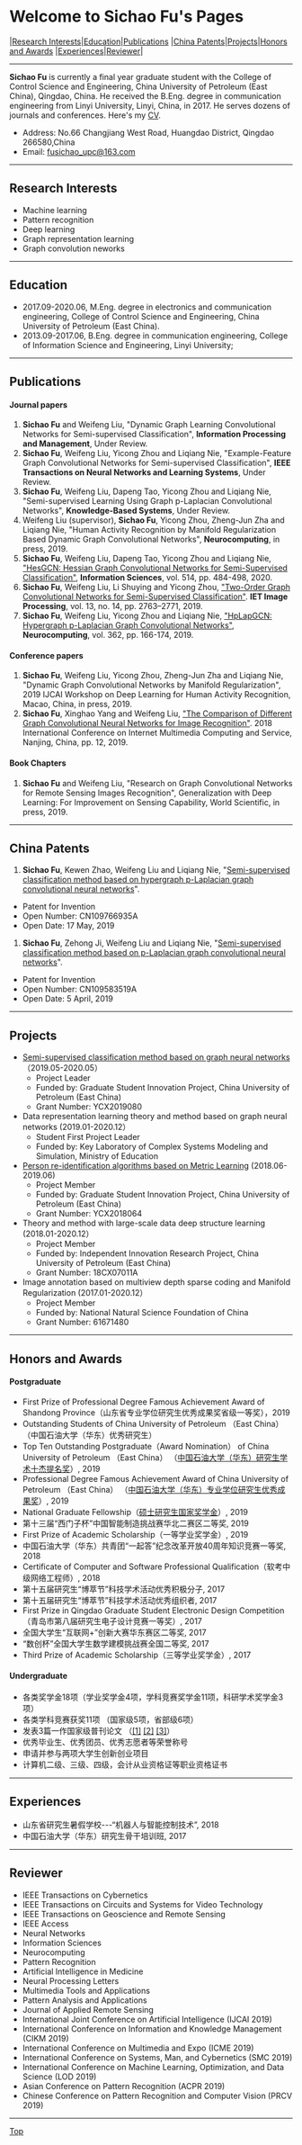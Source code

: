 # Welcome to Sichao Fu's Pages

|[Research Interests](#research-interests)|[Education](#education)|[Publications](#publications)
|[China Patents](#china-patents)|[Projects](#projects)|[Honors and Awards](#honors-and-awards)
|[Experiences](#experiences)|[Reviewer](#reviewer)|

---
**Sichao Fu** is currently a final year graduate student with the College of Control Science and Engineering, China University of Petroleum (East China), Qingdao, China. He received the B.Eng. degree in communication engineering from Linyi University, Linyi, China, in 2017. He serves dozens of journals and conferences. Here's my [CV](https://github.com/SichaoFu/MyWebpages/blob/master/CV-SichaoFu.pdf).
* Address: No.66 Changjiang West Road, Huangdao District, Qingdao 266580,China
* Email: fusichao_upc@163.com 

---

## Research Interests
* Machine learning
* Pattern recognition
* Deep learning
* Graph representation learning
* Graph convolution neworks

---

## Education
* 2017.09-2020.06, M.Eng. degree in electronics and communication engineering, College of Control Science and Engineering, China University of Petroleum (East China).
* 2013.09-2017.06, B.Eng. degree in communication engineering, College of Information Science and Engineering, Linyi University;

---

## Publications
#### Journal papers
1. **Sichao Fu** and Weifeng Liu, "Dynamic Graph Learning Convolutional Networks for Semi-supervised Classification", **Information Processing and Management**, Under Review.
1. **Sichao Fu**, Weifeng Liu, Yicong Zhou and Liqiang Nie, "Example-Feature Graph Convolutional Networks for Semi-supervised Classification", **IEEE Transactions on Neural Networks and Learning Systems**, Under Review.
1. **Sichao Fu**, Weifeng Liu, Dapeng Tao, Yicong Zhou and Liqiang Nie, "Semi-supervised Learning Using Graph p-Laplacian Convolutional Networks", **Knowledge-Based Systems**, Under Review.
1. Weifeng Liu (supervisor), **Sichao Fu**,  Yicong Zhou, Zheng-Jun Zha and Liqiang Nie, "Human Activity Recognition by Manifold Regularization Based Dynamic Graph Convolutional Networks", **Neurocomputing**, in press, 2019.
1. **Sichao Fu**, Weifeng Liu, Dapeng Tao, Yicong Zhou and Liqiang Nie, ["HesGCN: Hessian Graph Convolutional Networks for Semi-Supervised Classification"](https://doi.org/10.1016/j.ins.2019.11.019), **Information Sciences**, vol. 514, pp. 484-498, 2020.
1. **Sichao Fu**, Weifeng Liu, Li Shuying and Yicong Zhou, ["Two-Order Graph Convolutional Networks for Semi-Supervised Classification"](https://doi.org/10.1049/iet-ipr.2018.6224). **IET Image Processing**, vol. 13, no. 14, pp. 2763–2771, 2019.
1. **Sichao Fu**, Weifeng Liu, Yicong Zhou and Liqiang Nie, ["HpLapGCN: Hypergraph p-Laplacian Graph Convolutional Networks"](https://doi.org/10.1016/j.neucom.2019.06.068), **Neurocomputing**, vol. 362, pp. 166-174, 2019.

#### Conference papers
1. **Sichao Fu**, Weifeng Liu, Yicong Zhou, Zheng-Jun Zha and Liqiang Nie, "Dynamic Graph Convolutional Networks by Manifold Regularization", 2019 IJCAI Workshop on Deep Learning for Human Activity Recognition, Macao, China, in press, 2019.
1. **Sichao Fu**, Xinghao Yang and Weifeng Liu, ["The Comparison of Different Graph Convolutional Neural Networks for Image Recognition"](https://doi.org/10.1145/3240876.3240915). 2018 International Conference on Internet Multimedia Computing and Service, Nanjing, China, pp. 12, 2019.

#### Book Chapters
1. **Sichao Fu** and Weifeng Liu, "Research on Graph Convolutional Networks for Remote Sensing Images Recognition", Generalization with Deep Learning: For Improvement on Sensing Capability, World Scientific, in press, 2019.

---

## China Patents
1. **Sichao Fu**, Kewen Zhao, Weifeng Liu and Liqiang Nie, "[Semi-supervised classification method based on hypergraph p-Laplacian graph convolutional neural networks](http://dbpub.cnki.net/grid2008/dbpub/detail.aspx?dbcode=SCPD&dbname=SCPD2019&filename=CN109766935A)".
  * Patent for Invention
  * Open Number: CN109766935A
  * Open Date: 17 May, 2019
1. **Sichao Fu**, Zehong Ji, Weifeng Liu and Liqiang Nie, "[Semi-supervised classification method based on p-Laplacian graph convolutional neural networks](http://dbpub.cnki.net/grid2008/dbpub/detail.aspx?dbcode=SCPD&dbname=SCPD2019&filename=CN109583519A)".
  * Patent for Invention
  * Open Number: CN109583519A
  * Open Date: 5 April, 2019

---

## Projects
* [Semi-supervised classification method based on graph neural networks](http://gs.upc.edu.cn/_t57/2019/0516/c1794a207574/page.psp) （2019.05-2020.05）
    * Project Leader
    * Funded by: Graduate Student Innovation Project, China University of Petroleum (East China)
    * Grant Number: YCX2019080
* Data representation learning theory and method based on graph neural networks (2019.01-2020.12）
    * Student First Project Leader
    * Funded by: Key Laboratory of Complex Systems Modeling and Simulation, Ministry of Education
* [Person re-identification algorithms based on Metric Learning](http://gs.upc.edu.cn/_t57/2018/0525/c1794a207604/page.psp) (2018.06-2019.06)
     * Project Member
     * Funded by: Graduate Student Innovation Project, China University of Petroleum (East China)  
     * Grant Number: YCX2018064
* Theory and method with large-scale data deep structure learning (2018.01-2020.12）
    * Project Member
    * Funded by: Independent Innovation Research Project, China University of Petroleum (East China)  
    * Grant Number: 18CX07011A
* Image annotation based on multiview depth sparse coding and Manifold Regularization (2017.01-2020.12）
     * Project Member
     * Funded by: National Natural Science Foundation of China 
     * Grant Number: 61671480
   
---

## Honors and Awards
#### Postgraduate
* First Prize of Professional Degree Famous Achievement Award of Shandong Province（山东省专业学位研究生优秀成果奖省级一等奖），2019
* Outstanding Students of China University of Petroleum （East China）（中国石油大学（华东）优秀研究生）
* Top Ten Outstanding Postgraduate（Award Nomination） of China University of Petroleum （East China） （[中国石油大学（华东）研究生学术十杰提名奖](http://gs.upc.edu.cn/2019/1119/c14691a226328/page.htm)）, 2019
* Professional Degree Famous Achievement Award of China University of Petroleum （East China）  （[中国石油大学（华东）专业学位研究生优秀成果奖](http://gs.upc.edu.cn/2019/1114/c14691a225689/page.htm)）, 2019
* National Graduate Fellowship（[硕士研究生国家奖学金](http://ygb.upc.edu.cn/2019/1023/c13638a222255/page.htm)）, 2019
* 第十三届“西门子杯”中国智能制造挑战赛华北二赛区二等奖, 2019
* First Prize of Academic Scholarship（一等学业奖学金）, 2019
* 中国石油大学（华东）共青团“一起答”纪念改革开放40周年知识竞赛一等奖, 2018
* Certificate of Computer and Software Professional Qualification（软考中级网络工程师）, 2018
* 第十五届研究生“博萃节”科技学术活动优秀积极分子, 2017
* 第十五届研究生“博萃节”科技学术活动优秀组织者, 2017
* First Prize in Qingdao Graduate Student Electronic Design Competition（青岛市第八届研究生电子设计竞赛一等奖）, 2017
* 全国大学生“互联网+”创新大赛华东赛区二等奖, 2017
* “数创杯”全国大学生数学建模挑战赛全国二等奖, 2017
* Third Prize of Academic Scholarship（三等学业奖学金）, 2017

#### Undergraduate
* 各类奖学金18项（学业奖学金4项，学科竞赛奖学金11项，科研学术奖学金3项）
* 各类学科竞赛获奖11项 （国家级5项，省部级6项）
* 发表3篇一作国家级普刊论文 （[[1]](https://kns.cnki.net/KCMS/detail/detail.aspx?dbcode=CJFQ&dbname=CJFDLAST2016&filename=JJKJ201608016&v=MjkzNzkxRnJDVVJMT2VaZVpvRnkzaFZiektMeWZBWkxHNEg5Zk1wNDlFWW9SOGVYMUx1eFlTN0RoMVQzcVRyV00=) [[2]](https://kns.cnki.net/KCMS/detail/detail.aspx?dbcode=CJFQ&dbname=CJFDLAST2016&filename=JJKJ201603015&v=MTQ2NjR1eFlTN0RoMVQzcVRyV00xRnJDVVJMT2VaZVpvRnkzaFZidkpMeWZBWkxHNEg5Zk1ySTlFWVlSOGVYMUw=) [[3]](https://kns.cnki.net/KCMS/detail/detail.aspx?dbcode=CJFQ&dbname=CJFDLAST2016&filename=DNBC201601022&v=MTgyMjZPZVplWm9GeTNoV3I3TklTUEpiYkc0SDlmTXJvOUhab1I4ZVgxTHV4WVM3RGgxVDNxVHJXTTFGckNVUkw=)）
* 优秀毕业生、优秀团员、优秀志愿者等荣誉称号
* 申请并参与两项大学生创新创业项目
* 计算机二级、三级、四级，会计从业资格证等职业资格证书

---

## Experiences
* 山东省研究生暑假学校---“机器人与智能控制技术”, 2018
* 中国石油大学（华东）研究生骨干培训班, 2017 

---

## Reviewer
* IEEE Transactions on Cybernetics
* IEEE Transactions on Circuits and Systems for Video Technology
* IEEE Transactions on Geoscience and Remote Sensing
* IEEE Access
* Neural Networks
* Information Sciences
* Neurocomputing
* Pattern Recognition
* Artificial Intelligence in Medicine
* Neural Processing Letters
* Multimedia Tools and Applications
* Pattern Analysis and Applications
* Journal of Applied Remote Sensing
* International Joint Conference on Artificial Intelligence (IJCAI 2019)
* International Conference on Information and Knowledge Management (CIKM 2019)
* International Conference on Multimedia and Expo (ICME 2019)
* International Conference on Systems, Man, and Cybernetics (SMC 2019) 
* International Conference on Machine Learning, Optimization, and Data Science (LOD 2019)
* Asian Conference on Pattern Recognition (ACPR 2019)
* Chinese Conference on Pattern Recognition and Computer Vision (PRCV 2019)

---
[Top](#welcome-to-sichao-fus-pages)
